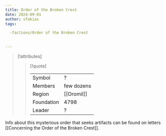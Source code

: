 ```yaml
---
title: Order of the Broken Crest
date: 2024-09-01
author: sfakias
tags:

  -factions/Order of the Broken Crest
  
 
---
```

> [!attributes]
> 
> > [!quote]
> >
> > | | |
> > | --- | --- |
> > | Symbol | ? |
> > | Members | few dozens |
> > | Region | [[Oromil]] |
> > | Foundation | 4798 |
> > | Leader | ? |

Info about this mysterious order that seeks artifacts can be found on letters [[Concerning the Order of the Broken Crest]].